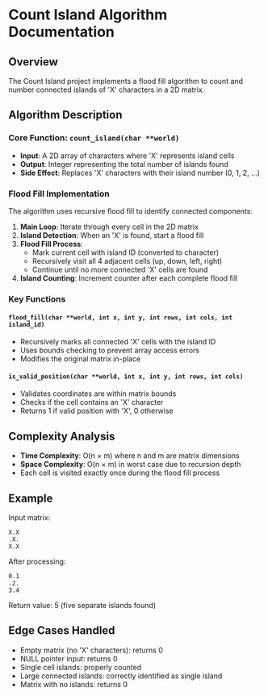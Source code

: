 # Count Island Algorithm Documentation

## Overview
The Count Island project implements a flood fill algorithm to count and number connected islands of 'X' characters in a 2D matrix.

## Algorithm Description

### Core Function: `count_island(char **world)`
- **Input**: A 2D array of characters where 'X' represents island cells
- **Output**: Integer representing the total number of islands found
- **Side Effect**: Replaces 'X' characters with their island number (0, 1, 2, ...)

### Flood Fill Implementation
The algorithm uses recursive flood fill to identify connected components:

1. **Main Loop**: Iterate through every cell in the 2D matrix
2. **Island Detection**: When an 'X' is found, start a flood fill
3. **Flood Fill Process**:
   - Mark current cell with island ID (converted to character)
   - Recursively visit all 4 adjacent cells (up, down, left, right)
   - Continue until no more connected 'X' cells are found
4. **Island Counting**: Increment counter after each complete flood fill

### Key Functions

#### `flood_fill(char **world, int x, int y, int rows, int cols, int island_id)`
- Recursively marks all connected 'X' cells with the island ID
- Uses bounds checking to prevent array access errors
- Modifies the original matrix in-place

#### `is_valid_position(char **world, int x, int y, int rows, int cols)`
- Validates coordinates are within matrix bounds
- Checks if the cell contains an 'X' character
- Returns 1 if valid position with 'X', 0 otherwise

## Complexity Analysis
- **Time Complexity**: O(n × m) where n and m are matrix dimensions
- **Space Complexity**: O(n × m) in worst case due to recursion depth
- Each cell is visited exactly once during the flood fill process

## Example
Input matrix:
```
X.X
.X.
X.X
```

After processing:
```
0.1
.2.
3.4
```

Return value: 5 (five separate islands found)

## Edge Cases Handled
- Empty matrix (no 'X' characters): returns 0
- NULL pointer input: returns 0
- Single cell islands: properly counted
- Large connected islands: correctly identified as single island
- Matrix with no islands: returns 0
